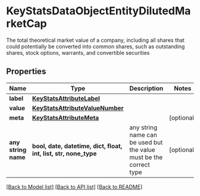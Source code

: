 # KeyStatsDataObjectEntityDilutedMarketCap

The total theoretical market value of a company, including all shares that could potentially be converted into common shares, such as outstanding shares, stock options, warrants, and convertible securities

## Properties
Name | Type | Description | Notes
------------ | ------------- | ------------- | -------------
**label** | [**KeyStatsAttributeLabel**](KeyStatsAttributeLabel.md) |  | 
**value** | [**KeyStatsAttributeValueNumber**](KeyStatsAttributeValueNumber.md) |  | 
**meta** | [**KeyStatsAttributeMeta**](KeyStatsAttributeMeta.md) |  | [optional] 
**any string name** | **bool, date, datetime, dict, float, int, list, str, none_type** | any string name can be used but the value must be the correct type | [optional]

[[Back to Model list]](../README.md#documentation-for-models) [[Back to API list]](../README.md#documentation-for-api-endpoints) [[Back to README]](../README.md)


